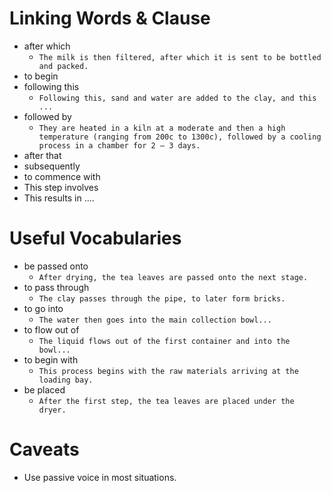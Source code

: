 # Linking Words & Clause

- after which
  - `The milk is then filtered, after which it is sent to be bottled and packed. `
- to begin
- following this
  - `Following this, sand and water are added to the clay, and this ...`
- followed by
  - `They are heated in a kiln at a moderate and then a high temperature (ranging from 200c to 1300c), followed by a cooling process in a chamber for 2 – 3 days. `
- after that
- subsequently
- to commence with
- This step involves
- This results in ....

# Useful Vocabularies

- be passed onto
  - `After drying, the tea leaves are passed onto the next stage.`
- to pass through
  - `The clay passes through the pipe, to later form bricks. `
- to go into
  - `The water then goes into the main collection bowl...`
- to flow out of
  - `The liquid flows out of the first container and into the bowl...`
- to begin with
  - `This process begins with the raw materials arriving at the loading bay.`
- be placed
  - `After the first step, the tea leaves are placed under the dryer.`

# Caveats

- Use passive voice in most situations.